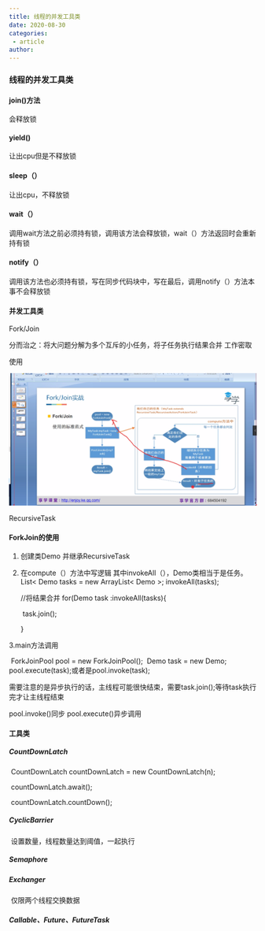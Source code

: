 ```yaml
---
title: 线程的并发工具类
date: 2020-08-30
categories:
 - article
author:
---
```

### 线程的并发工具类

#### join()方法

会释放锁

#### yield()

让出cpu但是不释放锁

#### sleep（）

让出cpu，不释放锁

#### wait（）

调用wait方法之前必须持有锁，调用该方法会释放锁，wait（）方法返回时会重新持有锁

#### notify（）

调用该方法也必须持有锁，写在同步代码块中，写在最后，调用notify（）方法本事不会释放锁



#### 并发工具类

Fork/Join

分而治之：将大问题分解为多个互斥的小任务，将子任务执行结果合并
工作密取

使用


![image-20200719223009123](../../images/image-20200719223009123.png)

RecursiveTask



#### ForkJoin的使用

1. 创建类Demo 并继承RecursiveTask

2. 在compute（）方法中写逻辑
   其中invokeAll（），Demo类相当于是任务。
   List< Demo tasks = new ArrayList< Demo >;
   invokeAll(tasks);

   //将结果合并
   for(Demo task :invokeAll(tasks){

   ​	task.join();

   }

3.main方法调用

​	ForkJoinPool pool = new ForkJoinPool();
​	Demo task = new Demo;
​	pool.execute(task);或者是pool.invoke(task);

需要注意的是异步执行的话，主线程可能很快结束，需要task.join();等待task执行完才让主线程结束

pool.invoke()同步
pool.execute()异步调用

#### 工具类

##### CountDownLatch

​	CountDownLatch countDownLatch = new CountDownLatch(n);

​	countDownLatch.await();

​	countDownLatch.countDown();

##### CyclicBarrier

​	设置数量，线程数量达到阈值，一起执行

##### Semaphore


##### Exchanger

​	仅限两个线程交换数据

##### Callable、Future、FutureTask



